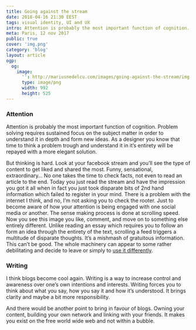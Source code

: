 ```yaml
---
title: Going against the stream
date: 2018-04-16 21:30 EEST
tags: visual identity, UI and UX
intro: Attention is probably the most important function of cognition. Problem solving requires sustained focus on the subject matter in order to understand it in depth and form new ideas. As a designer you know that time to think a problem trough and understand it in it’s entirety will be repayed with a more elegant solution.
meta: Paris, 12 nov 2017
public: true
cover: 'img.png'
category: 'blog'
layout: article
ogp:
  og:
    image:
      '': http://mariusnedelcu.com/images/going-against-the-stream/img.png
      type: image/png
      width: 992
      height: 525
---
```


### Attention
Attention is probably the most important function of cognition. Problem solving requires sustained focus on  the subject matter in order to understand it in depth and form new ideas. As a designer you know that time to think a problem trough and understand it in it’s entirety will be repayed with a more elegant solution.

But thinking is hard. Look at your facebook stream and you’ll see the type of content to get liked and shared the most. Funny, sensational, extraordinary… No one takes the time to check facts, not even to read an article to the end. Today you just read the stream and have the impression you got it all when in fact you just took disparate bits of 2nd hand information which failed to register in your mind. There is a problem with the internet I think, and no, I’m not asking you to check the rooter. Just to become aware of how your attention is being engaged with one social media or another. The sense making process is done at scrolling speed. Now you see this image you like, comment, and move on to something else entirely different. Unlike reading an essay which requires you to follow an form an idea through the entirety of the text, scrolling a feed triggers a multitude of disparate thoughts. It’s a mishmash of gratuitous information. This can’t be good. The whole machinery can appear to some rather debilitating and decide to leave or simply to [use it differently](https://chrome.google.com/webstore/detail/kill-news-feed/hjobfcedfgohjkaieocljfcppjbkglfd).

### Writing
I think blogs become cool again. Writing is a way to increase control and awareness over one’s own intentions and interests. Writing forces you to think about what you say, how you say it and how it’s understood. It brings clarity and maybe a bit more responsibility.

And there would be another point to bring in favour of blogs. Owning your content, building your own network and linking with your friends. It makes you exist on the free world wide web and not within a bubble.
